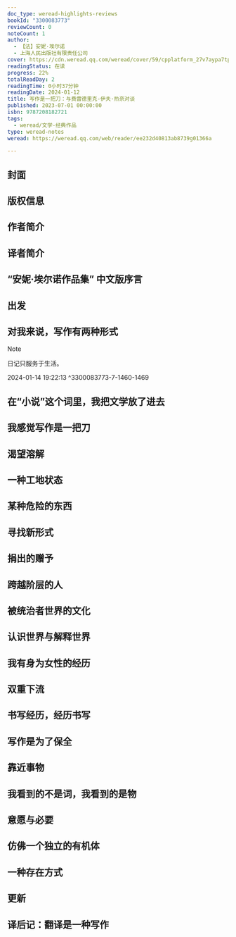 ```yaml
---
doc_type: weread-highlights-reviews
bookId: "3300083773"
reviewCount: 0
noteCount: 1
author:
  - 【法】安妮·埃尔诺
  - 上海人民出版社有限责任公司
cover: https://cdn.weread.qq.com/weread/cover/59/cpplatform_27v7aypa7tpzpymnwf4lif/t7_cpplatform_27v7aypa7tpzpymnwf4lif1704792698.jpg
readingStatus: 在读
progress: 22%
totalReadDay: 2
readingTime: 0小时37分钟
readingDate: 2024-01-12
title: 写作是一把刀：与费雷德里克-伊夫·热奈对谈
published: 2023-07-01 00:00:00
isbn: 9787208182721
tags:
  - weread/文学-经典作品
type: weread-notes
weread: https://weread.qq.com/web/reader/ee232d40813ab8739g01366a

---
```



## 封面

## 版权信息

## 作者简介

## 译者简介

## “安妮·埃尔诺作品集” 中文版序言

## 出发

## 对我来说，写作有两种形式

> [!NOTE] 
> 日记只服务于生活。
> 
> 2024-01-14 19:22:13 ^3300083773-7-1460-1469

## 在“小说”这个词里，我把文学放了进去

## 我感觉写作是一把刀

## 渴望溶解

## 一种工地状态

## 某种危险的东西

## 寻找新形式

## 捐出的赠予

## 跨越阶层的人

## 被统治者世界的文化

## 认识世界与解释世界

## 我有身为女性的经历

## 双重下流

## 书写经历，经历书写

## 写作是为了保全

## 靠近事物

## 我看到的不是词，我看到的是物

## 意愿与必要

## 仿佛一个独立的有机体

## 一种存在方式

## 更新

## 译后记：翻译是一种写作


